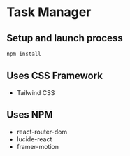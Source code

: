 # Task Manager

## Setup and launch process

```bash
npm install
```

## Uses CSS Framework

* Tailwind CSS

## Uses NPM

* react-router-dom
* lucide-react
* framer-motion

